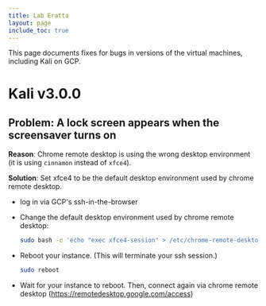 ```yaml
---
title: Lab Eratta
layout: page
include_toc: true
---
```


This page documents fixes for bugs in versions of the virtual machines, including Kali on GCP.

# Kali v3.0.0

## **Problem:** A lock screen appears when the screensaver turns on

**Reason**: Chrome remote desktop is using the wrong desktop environment (it is using `cinnamon` instead of `xfce4`).

**Solution**: Set xfce4 to be the default desktop environment used by chrome remote desktop.

* log in via GCP's ssh-in-the-browser
* Change the default desktop environment used by chrome remote desktop:

  ```bash
  sudo bash -c 'echo "exec xfce4-session" > /etc/chrome-remote-desktop-session'
  ```
* Reboot your instance. (This will terminate your ssh session.)

  ```bash
  sudo reboot
  ```
* Wait for your instance to reboot. Then, connect again via chrome remote desktop
  (<https://remotedesktop.google.com/access>)
